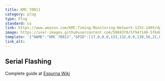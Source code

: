 ```yaml
---
title: KMC 70011
category: plug
type: Plug
standard: us
link: https://www.amazon.com/KMC-Timing-Monitoring-Network-125V-240V/dp/B06XRX2GTQ
image: https://user-images.githubusercontent.com/5904370/57947140-5f646a80-78de-11e9-9a75-dd821ac69e6b.png
template: '{"NAME":"KMC 70011","GPIO":[17,0,0,0,133,132,0,0,130,56,21,0,0],"FLAG":0,"BASE":36}' 
link_alt: 
---
```

## Serial Flashing

Complete guide at [Espurna Wiki](https://github.com/xoseperez/espurna/wiki/Hardware-KMC-70011)
